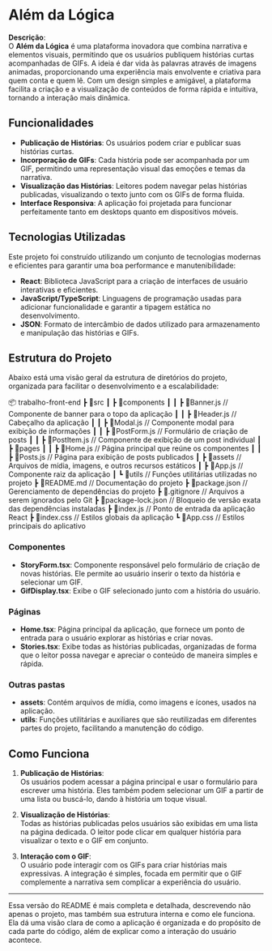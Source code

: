 # Além da Lógica

**Descrição**:  
O **Além da Lógica** é uma plataforma inovadora que combina narrativa e elementos visuais, permitindo que os usuários publiquem histórias curtas acompanhadas de GIFs. A ideia é dar vida às palavras através de imagens animadas, proporcionando uma experiência mais envolvente e criativa para quem conta e quem lê. Com um design simples e amigável, a plataforma facilita a criação e a visualização de conteúdos de forma rápida e intuitiva, tornando a interação mais dinâmica.

## Funcionalidades

- **Publicação de Histórias**: Os usuários podem criar e publicar suas histórias curtas.
- **Incorporação de GIFs**: Cada história pode ser acompanhada por um GIF, permitindo uma representação visual das emoções e temas da narrativa.
- **Visualização das Histórias**: Leitores podem navegar pelas histórias publicadas, visualizando o texto junto com os GIFs de forma fluida.
- **Interface Responsiva**: A aplicação foi projetada para funcionar perfeitamente tanto em desktops quanto em dispositivos móveis.
  
## Tecnologias Utilizadas

Este projeto foi construído utilizando um conjunto de tecnologias modernas e eficientes para garantir uma boa performance e manutenibilidade:

- **React**: Biblioteca JavaScript para a criação de interfaces de usuário interativas e eficientes.
- **JavaScript/TypeScript**: Linguagens de programação usadas para adicionar funcionalidade e garantir a tipagem estática no desenvolvimento.
- **JSON**: Formato de intercâmbio de dados utilizado para armazenamento e manipulação das histórias e GIFs.

## Estrutura do Projeto

Abaixo está uma visão geral da estrutura de diretórios do projeto, organizada para facilitar o desenvolvimento e a escalabilidade:

📦 trabalho-front-end
 ┣ 📂src
 ┃ ┣ 📂components
 ┃ ┃ ┣ 📜Banner.js          // Componente de banner para o topo da aplicação
 ┃ ┃ ┣ 📜Header.js          // Cabeçalho da aplicação
 ┃ ┃ ┣ 📜Modal.js           // Componente modal para exibição de informações
 ┃ ┃ ┣ 📜PostForm.js        // Formulário de criação de posts
 ┃ ┃ ┣ 📜PostItem.js        // Componente de exibição de um post individual
 ┃ ┣ 📂pages
 ┃ ┃ ┣ 📜Home.js            // Página principal que reúne os componentes
 ┃ ┃ ┣ 📜Posts.js           // Página para exibição de posts publicados
 ┃ ┣ 📂assets               // Arquivos de mídia, imagens, e outros recursos estáticos
 ┃ ┣ 📜App.js               // Componente raiz da aplicação
 ┃ ┗ 📂utils                // Funções utilitárias utilizadas no projeto
 ┣ 📜README.md              // Documentação do projeto
 ┣ 📜package.json           // Gerenciamento de dependências do projeto
 ┣ 📜.gitignore             // Arquivos a serem ignorados pelo Git
 ┣ 📜package-lock.json      // Bloqueio de versão exata das dependências instaladas
 ┣ 📜index.js               // Ponto de entrada da aplicação React
 ┣ 📜index.css              // Estilos globais da aplicação
 ┗ 📜App.css                // Estilos principais do aplicativo

### Componentes

- **StoryForm.tsx**: Componente responsável pelo formulário de criação de novas histórias. Ele permite ao usuário inserir o texto da história e selecionar um GIF.
- **GifDisplay.tsx**: Exibe o GIF selecionado junto com a história do usuário.
  
### Páginas

- **Home.tsx**: Página principal da aplicação, que fornece um ponto de entrada para o usuário explorar as histórias e criar novas.
- **Stories.tsx**: Exibe todas as histórias publicadas, organizadas de forma que o leitor possa navegar e apreciar o conteúdo de maneira simples e rápida.

### Outras pastas

- **assets**: Contém arquivos de mídia, como imagens e ícones, usados na aplicação.
- **utils**: Funções utilitárias e auxiliares que são reutilizadas em diferentes partes do projeto, facilitando a manutenção do código.

## Como Funciona

1. **Publicação de Histórias**:  
   Os usuários podem acessar a página principal e usar o formulário para escrever uma história. Eles também podem selecionar um GIF a partir de uma lista ou buscá-lo, dando à história um toque visual.

2. **Visualização de Histórias**:  
   Todas as histórias publicadas pelos usuários são exibidas em uma lista na página dedicada. O leitor pode clicar em qualquer história para visualizar o texto e o GIF em conjunto.

3. **Interação com o GIF**:  
   O usuário pode interagir com os GIFs para criar histórias mais expressivas. A integração é simples, focada em permitir que o GIF complemente a narrativa sem complicar a experiência do usuário.

---

Essa versão do README é mais completa e detalhada, descrevendo não apenas o projeto, mas também sua estrutura interna e como ele funciona. Ela dá uma visão clara de como a aplicação é organizada e do propósito de cada parte do código, além de explicar como a interação do usuário acontece.
